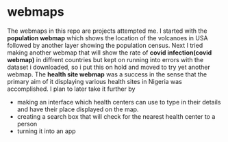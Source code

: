 # webmaps
The webmaps in this repo are projects attempted me. I started with the **population webmap** which shows the location of the volcanoes in USA followed by another layer showing the population census. Next I tried making another webmap that will show the rate of **covid infection(covid webmap)** in diffrent countries but kept on running into errors with the dataset i downloaded, so i put this on hold and moved to try yet another webmap. The **health site webmap** was a success in the sense that the primary aim of it displaying various health sites in Nigeria was accomplished. I plan to later take it further by
- making an interface which health centers can use to type in their details and have their place displayed on the map. 
- creating a search box that will check for the nearest health center to a person
- turning it into an app
